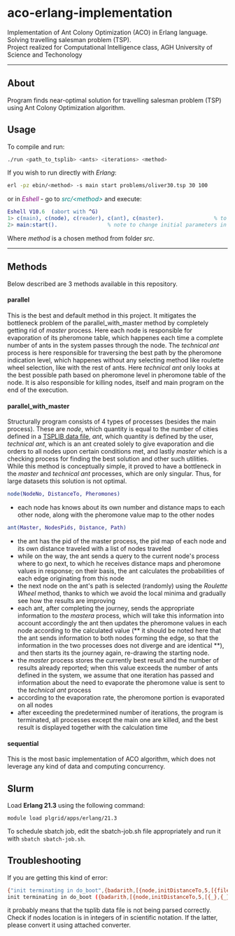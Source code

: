 # aco-erlang-implementation
Implementation of Ant Colony Optimization (ACO) in Erlang language. Solving travelling salesman problem (TSP).  
Project realized for Computational Intelligence class, AGH University of Science and Techonology

---
## About
Program finds near-optimal solution for travelling salesman problem (TSP) using Ant Colony Optimization algorithm. 

## Usage
To compile and run:
```sh
./run <path_to_tsplib> <ants> <iterations> <method>
```

If you wish to run directly with _Erlang_: 
```sh
erl -pz ebin/<method> -s main start problems/oliver30.tsp 30 100
```
or in <span style="color:purple">_Eshell_</span> -  go to <span style="color:teal">_src/\<method\>_</span> and execute:
```erlang
Eshell V10.6  (abort with ^G)
1> c(main), c(node), c(reader), c(ant), c(master).                % to compile
2> main:start().                % note to change initial parameters in start() method accordingly!
```
Where _method_ is a chosen method from folder _src_.  


---
## Methods
Below described are 3 methods available in this repository.
#### parallel
This is the best and default method in this project. It mitigates the bottleneck problem of the parallel_with_master method by completely getting rid of _master_ process. Here each node is responsible for evaporation of its pheromone table, which happenes each time a complete number of ants in the system passes through the node. The _technical ant_ process is here responsible for traversing the best path by the pheromone indication level, which happenes without any selecting method like roulette wheel selection, like with the rest of ants. Here _technical ant_ only looks at the best possible path based on pheromone level in pheromone table of the node. It is also responsible for killing nodes, itself and main program on the end of the execution. 


#### parallel_with_master
Structurally program consists of 4 types of processes (besides the main process). These are _node_, which quantity is equal to the number of cities defined in a [TSPLIB data file](http://elib.zib.de/pub/mp-testdata/tsp/tsplib/tsp/index.html), _ant_, which quantity is defined by the user, _technical ant_, which is an ant created solely to give evaporation and die orders to all nodes upon certain conditions met, and lastly _master_ which is a checking process for finding the best solution and other such utilities.  
While this method is conceptually simple, it proved to have a bottleneck in the _master_ and _technical ant_ processes, which are only singular. Thus, for large datasets this solution is not optimal.


```erlang
node(NodeNo, DistanceTo, Pheromones) 
```
* each node has knows about its own number and distance maps to each other node, along with the pheromone value map to the other nodes 
```erlang
ant(Master, NodesPids, Distance, Path) 
```
* the ant has the pid of the master process, the pid map of each node and its own distance traveled with a list of nodes traveled
* while on the way, the ant sends a query to the current node's process where to go next, to which he receives distance maps and pheromone values ​​in response; on their basis, the ant calculates the probabilities of each edge originating from this node
* the next node on the ant's path is selected (randomly) using the _Roulette Wheel_ method, thanks to which we avoid the local minima and gradually see how the results are improving
* each ant, after completing the journey, sends the appropriate information to the _mastera_ process, which will take this information into account accordingly the ant then updates the pheromone values ​​in each node according to the calculated value (** it should be noted here that the ant sends information to both nodes forming the edge, so that the information in the two processes does not diverge and are identical **), and then starts its the journey again, re-drawing the starting node.
* the _master_ process stores the currently best result and the number of results already reported; when this value exceeds the number of ants defined in the system, we assume that one iteration has passed and information about the need to evaporate the pheromone value is sent to the _technical ant_ process
* according to the evaporation rate, the pheromone portion is evaporated on all nodes
* after exceeding the predetermined number of iterations, the program is terminated, all processes except the main one are killed, and the best result is displayed together with the calculation time

#### sequential
This is the most basic implementation of ACO algorithm, which does not leverage any kind of data and computing concurrency.

## Slurm
Load **Erlang 21.3** using the following command:
```
module load plgrid/apps/erlang/21.3
```
To schedule sbatch job, edit the sbatch-job.sh file appropriately and run it with `sbatch sbatch-job.sh`.

## Troubleshooting

If you are getting this kind of error: 
```sh
{"init terminating in do_boot",{badarith,[{node,initDistanceTo,5,[{file,"src/parallel/node.erl"},{line,28}]},{node,initNodes,5,[{file,"src/parallel/node.erl"},{line,40}]},{main,start,1,[{file,"src/parallel/main.erl"},{line,17}]},{init,start_em,1,[]},{init,do_boot,3,[]}]}}
init terminating in do_boot ({badarith,[{node,initDistanceTo,5,[{_},{_}]},{node,initNodes,5,[{_},{_}]},{main,start,1,[{_},{_}]},{init,start_em,1,[]},{init,do_boot,3,[]}]})
```
it probably means that the tsplib data file is not being parsed correctly. Check if nodes location is in integers of in scientific notation. If the latter, please convert it using attached converter.
